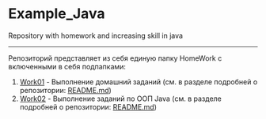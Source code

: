 # Example_Java
Repository with homework and increasing skill in java

---

Репозиторий представляет из себя единую папку HomeWork с включенными в себя подпапками:
1.  [Work01](HomeWork/src/Work01)  -  Выполнение домашний заданий (см. в разделе подробней о репозитории: [README.md](HomeWork/src/Work01/README.md))
2.  [Work02](HomeWork/src/Work02)  -  Выполнение заданий по ООП Java (см. в разделе подробней о репозитории: [README.md](HomeWork/src/Work02/README.md))
